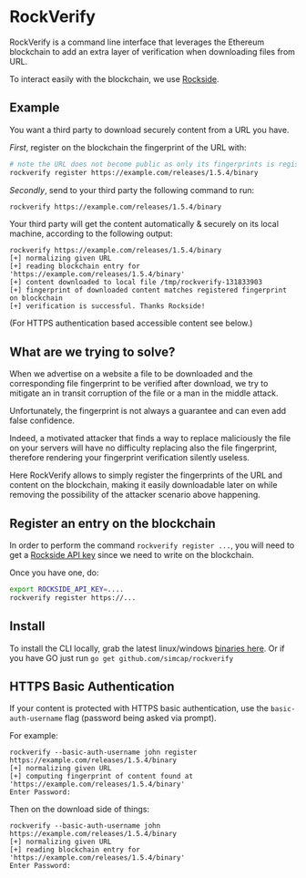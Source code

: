 # RockVerify

RockVerify is a command line interface that leverages the Ethereum blockchain to add an extra layer of verification 
when downloading files from URL.

To interact easily with the blockchain, we use [Rockside](https://www.rockside.io).

## Example

You want a third party to download securely content from a URL you have. 

_First_, register on the blockchain the fingerprint of the URL with:

```sh
# note the URL does not become public as only its fingerprints is registered on the blockchain
rockverify register https://example.com/releases/1.5.4/binary
```

_Secondly_, send to your third party the following command to run:

```sh
rockverify https://example.com/releases/1.5.4/binary 
```

Your third party will get the content automatically & securely on its local machine, according to the following output:

```console
rockverify https://example.com/releases/1.5.4/binary
[+] normalizing given URL
[+] reading blockchain entry for 'https://example.com/releases/1.5.4/binary'
[+] content downloaded to local file /tmp/rockverify-131833903
[+] fingerprint of downloaded content matches registered fingerprint on blockchain
[+] verification is successful. Thanks Rockside!
```

(For HTTPS authentication based accessible content see below.)

## What are we trying to solve?

When we advertise on a website a file to be downloaded and the corresponding file fingerprint to be verified after download,
we try to mitigate an in transit corruption of the file or a man in the middle attack. 

Unfortunately, the fingerprint is not always a guarantee and can even add false confidence. 

Indeed, a motivated attacker that finds a way to replace maliciously the file on your servers will have no difficulty replacing also the file fingerprint, 
therefore rendering your fingerprint verification silently useless.

Here RockVerify allows to simply register the fingerprints of the URL and content on the blockchain, making it easily downloadable later on while removing
the possibility of the attacker scenario above happening.

## Register an entry on the blockchain

In order to perform the command `rockverify register ...`, you will need to get a [Rockside API key](https://www.rockside.io) 
since we need to write on the blockchain.

Once you have one, do: 
 
```sh
export ROCKSIDE_API_KEY=....
rockverify register https://...
``` 

## Install

To install the CLI locally, grab the latest linux/windows [binaries here](https://github.com/simcap/rockverify/releases). Or if you have GO just run `go get github.com/simcap/rockverify` 

## HTTPS Basic Authentication

If your content is protected with HTTPS basic authentication, use the `basic-auth-username` flag (password being asked via prompt).

For example:

```console
rockverify --basic-auth-username john register https://example.com/releases/1.5.4/binary
[+] normalizing given URL
[+] computing fingerprint of content found at 'https://example.com/releases/1.5.4/binary'
Enter Password: 

```

Then on the download side of things:

```console
rockverify --basic-auth-username john https://example.com/releases/1.5.4/binary
[+] normalizing given URL
[+] reading blockchain entry for 'https://example.com/releases/1.5.4/binary'
Enter Password:

```